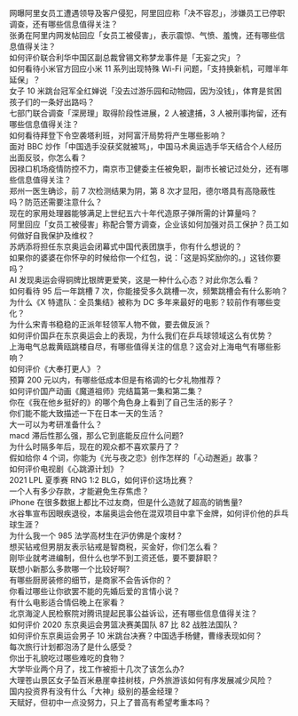 网曝阿里女员工遭遇领导及客户侵犯，阿里回应称「决不容忍」，涉嫌员工已停职调查，还有哪些信息值得关注？  
张勇在阿里内网发帖回应「女员工被侵害」，表示震惊、气愤、羞愧，还有哪些信息值得关注？  
如何评价联合利华中国区副总裁曾锡文称梦龙事件是「无妄之灾」？  
如何看待小米官方回应小米 11 系列出现特殊 Wi-Fi 问题，「支持换新机，可赠半年延保」？  
女子 10 米跳台冠军全红婵说「没去过游乐园和动物园，因为没钱」，体育是贫困孩子们的一条好出路吗？  
七部门联合调查「深房理」取得阶段性进展，2 人被逮捕，3 人被刑事拘留，还有哪些信息值得关注？  
如何看待拜登下令空袭塔利班，对阿富汗局势将产生哪些影响？  
面对 BBC 炒作「中国选手没获奖就被骂」，中国马术奥运选手华天结合个人经历出面反驳，你怎么看？  
因禄口机场疫情防控不力，南京市卫健委主任被免职，副市长被记过处分，还有哪些信息值得关注？  
郑州一医生确诊，前 7 次检测结果为阴，第 8 次才显阳，德尔塔具有高隐蔽性吗？防范还需要注意什么？  
现在的家用处理器能够满足上世纪五六十年代造原子弹所需的计算量吗？  
阿里回应「女员工被侵害」称配合警方调查，企业该如何加强对员工保护？员工如何做好自我保护及维权？  
苏炳添将担任东京奥运会闭幕式中国代表团旗手，你有什么想说的？  
如果你的婆婆在你怀孕的时候给你一个红包，说：「这是妈奖励你的。」这钱你要吗？  
AI 发现奥运会得铜牌比银牌更爱笑，这是一种什么心态？对此你怎么看？  
如何看待 95 后一年跳槽 7 次，你能接受多久跳槽一次，频繁跳槽会有什么影响？  
为什么《X 特遣队：全员集结》被称为 DC 多年来最好的电影？较前作有哪些变化？  
为什么宋青书稳稳的正派年轻领军人物不做，要去做反派？  
如何评价国乒在东京奥运会上的表现，为什么我们在乒乓球领域这么有优势？  
上海电气总裁黄瓯跳楼自尽，有哪些值得关注的信息？这会对上海电气有哪些影响？  
如何评价《大奉打更人》？  
预算 200 元以内，有哪些低成本但是有格调的七夕礼物推荐？  
如何评价国产动画《魔道祖师》完结篇第一集和第二集？  
你在《我在他乡挺好的》的哪个角色身上看到了自己生活的影子？  
你们能不能大致描述一下在日本一天的生活？  
大一可以为考研准备什么？  
macd 滞后性那么强，那么它到底能反应什么问题?  
为什么时隔多年后，现在的观众都不喜欢蒙丹了？  
假如给你 4 个词，你能为《光与夜之恋》创作怎样的「心动邂逅」故事？  
如何评价电视剧《心跳源计划》？  
2021 LPL 夏季赛 RNG 1:2 BLG，如何评价这场比赛？  
一个人有多少存款，才能避免生存焦虑？  
iPhone 在很多数据上都比不过友商，但是什么造就了超高的销售量?  
水谷隼宣布因眼疾退役，本届奥运会他在混双项目中拿下金牌，如何评价他的乒乓球生涯？  
为什么我一个 985 法学高材生在沪仿佛是个废材？  
想买钻戒但男朋友表示钻戒是智商税，买金好，你们怎么看？  
刚毕业就考进编制，但什么也学不到工资还低，要不要辞职？  
联想小新那么多款哪一个比较好啊?  
有哪些厨房装修的细节，是商家不会告诉你的？  
你看过哪些让你欲罢不能的先婚后爱的言情小说？  
有什么电影适合情侣晚上在家看？  
北京海淀人民检察院对腾讯提起民事公益诉讼，还有哪些信息值得关注？  
如何评价 2020 东京奥运会男篮决赛美国队 87 比 82 战胜法国队？  
如何评价东京奥运会男子 10 米跳台决赛？中国选手杨健，曹缘表现如何？  
每次旅行计划都泡汤了是什么感受？  
你出于礼貌吃过哪些难吃的食物？  
大学毕业两个月了，找工作被拒十几次了该怎么办?  
大理苍山景区女子坠百米悬崖幸挂树枝，户外旅游该如何有序发展减少风险？  
国内投资界有没有什么「大神」级别的基金经理？  
天赋好，但初中一点没努力，只上了普高有希望考重本吗？  
